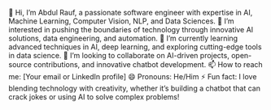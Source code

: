 👋 Hi, I’m Abdul Rauf, a passionate software engineer with expertise in AI, Machine Learning, Computer Vision, NLP, and Data Sciences.
👀 I’m interested in pushing the boundaries of technology through innovative AI solutions, data engineering, and automation.
🌱 I’m currently learning advanced techniques in AI, deep learning, and exploring cutting-edge tools in data science.
💞️ I’m looking to collaborate on AI-driven projects, open-source contributions, and innovative chatbot development.
📫 How to reach me: [Your email or LinkedIn profile]
😄 Pronouns: He/Him
⚡ Fun fact: I love blending technology with creativity, whether it’s building a chatbot that can crack jokes or using AI to solve complex problems!
<!---
abdulrauf4606/abdulrauf4606 is a ✨ special ✨ repository because its `README.md` (this file) appears on your GitHub profile.
You can click the Preview link to take a look at your changes.
--->

